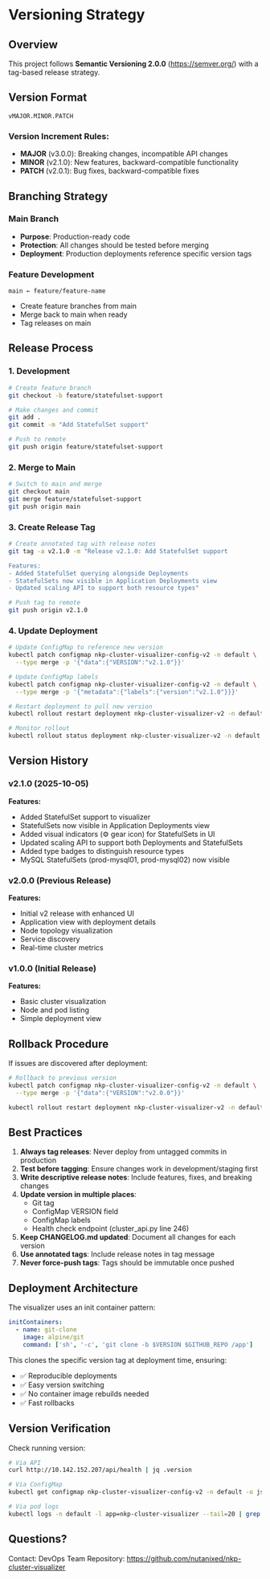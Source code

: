 # Versioning Strategy

## Overview
This project follows **Semantic Versioning 2.0.0** (https://semver.org/) with a tag-based release strategy.

## Version Format
```
vMAJOR.MINOR.PATCH
```

### Version Increment Rules:
- **MAJOR** (v3.0.0): Breaking changes, incompatible API changes
- **MINOR** (v2.1.0): New features, backward-compatible functionality
- **PATCH** (v2.0.1): Bug fixes, backward-compatible fixes

## Branching Strategy

### Main Branch
- **Purpose**: Production-ready code
- **Protection**: All changes should be tested before merging
- **Deployment**: Production deployments reference specific version tags

### Feature Development
```
main ← feature/feature-name
```
- Create feature branches from main
- Merge back to main when ready
- Tag releases on main

## Release Process

### 1. Development
```bash
# Create feature branch
git checkout -b feature/statefulset-support

# Make changes and commit
git add .
git commit -m "Add StatefulSet support"

# Push to remote
git push origin feature/statefulset-support
```

### 2. Merge to Main
```bash
# Switch to main and merge
git checkout main
git merge feature/statefulset-support
git push origin main
```

### 3. Create Release Tag
```bash
# Create annotated tag with release notes
git tag -a v2.1.0 -m "Release v2.1.0: Add StatefulSet support

Features:
- Added StatefulSet querying alongside Deployments
- StatefulSets now visible in Application Deployments view
- Updated scaling API to support both resource types"

# Push tag to remote
git push origin v2.1.0
```

### 4. Update Deployment
```bash
# Update ConfigMap to reference new version
kubectl patch configmap nkp-cluster-visualizer-config-v2 -n default \
  --type merge -p '{"data":{"VERSION":"v2.1.0"}}'

# Update ConfigMap labels
kubectl patch configmap nkp-cluster-visualizer-config-v2 -n default \
  --type merge -p '{"metadata":{"labels":{"version":"v2.1.0"}}}'

# Restart deployment to pull new version
kubectl rollout restart deployment nkp-cluster-visualizer-v2 -n default

# Monitor rollout
kubectl rollout status deployment nkp-cluster-visualizer-v2 -n default
```

## Version History

### v2.1.0 (2025-10-05)
**Features:**
- Added StatefulSet support to visualizer
- StatefulSets now visible in Application Deployments view
- Added visual indicators (⚙️ gear icon) for StatefulSets in UI
- Updated scaling API to support both Deployments and StatefulSets
- Added type badges to distinguish resource types
- MySQL StatefulSets (prod-mysql01, prod-mysql02) now visible

### v2.0.0 (Previous Release)
**Features:**
- Initial v2 release with enhanced UI
- Application view with deployment details
- Node topology visualization
- Service discovery
- Real-time cluster metrics

### v1.0.0 (Initial Release)
**Features:**
- Basic cluster visualization
- Node and pod listing
- Simple deployment view

## Rollback Procedure

If issues are discovered after deployment:

```bash
# Rollback to previous version
kubectl patch configmap nkp-cluster-visualizer-config-v2 -n default \
  --type merge -p '{"data":{"VERSION":"v2.0.0"}}'

kubectl rollout restart deployment nkp-cluster-visualizer-v2 -n default
```

## Best Practices

1. **Always tag releases**: Never deploy from untagged commits in production
2. **Test before tagging**: Ensure changes work in development/staging first
3. **Write descriptive release notes**: Include features, fixes, and breaking changes
4. **Update version in multiple places**:
   - Git tag
   - ConfigMap VERSION field
   - ConfigMap labels
   - Health check endpoint (cluster_api.py line 246)
5. **Keep CHANGELOG.md updated**: Document all changes for each version
6. **Use annotated tags**: Include release notes in tag message
7. **Never force-push tags**: Tags should be immutable once pushed

## Deployment Architecture

The visualizer uses an init container pattern:
```yaml
initContainers:
  - name: git-clone
    image: alpine/git
    command: ['sh', '-c', 'git clone -b $VERSION $GITHUB_REPO /app']
```

This clones the specific version tag at deployment time, ensuring:
- ✅ Reproducible deployments
- ✅ Easy version switching
- ✅ No container image rebuilds needed
- ✅ Fast rollbacks

## Version Verification

Check running version:
```bash
# Via API
curl http://10.142.152.207/api/health | jq .version

# Via ConfigMap
kubectl get configmap nkp-cluster-visualizer-config-v2 -n default -o jsonpath='{.data.VERSION}'

# Via pod logs
kubectl logs -n default -l app=nkp-cluster-visualizer --tail=20 | grep -i version
```

## Questions?

Contact: DevOps Team
Repository: https://github.com/nutanixed/nkp-cluster-visualizer